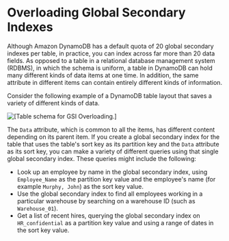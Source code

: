 # Overloading Global Secondary Indexes<a name="bp-gsi-overloading"></a>

Although Amazon DynamoDB has a default quota of 20 global secondary indexes per table, in practice, you can index across far more than 20 data fields\. As opposed to a table in a relational database management system \(RDBMS\), in which the schema is uniform, a table in DynamoDB can hold many different kinds of data items at one time\. In addition, the same attribute in different items can contain entirely different kinds of information\.

Consider the following example of a DynamoDB table layout that saves a variety of different kinds of data\.

![\[Table schema for GSI Overloading.\]](http://docs.aws.amazon.com/amazondynamodb/latest/developerguide/images/OverloadGSIexample.png)

The `Data` attribute, which is common to all the items, has different content depending on its parent item\. If you create a global secondary index for the table that uses the table's sort key as its partition key and the `Data` attribute as its sort key, you can make a variety of different queries using that single global secondary index\. These queries might include the following:
+ Look up an employee by name in the global secondary index, using `Employee_Name` as the partition key value and the employee's name \(for example `Murphy, John`\) as the sort key value\.
+ Use the global secondary index to find all employees working in a particular warehouse by searching on a warehouse ID \(such as `Warehouse_01`\)\.
+ Get a list of recent hires, querying the global secondary index on `HR_confidential` as a partition key value and using a range of dates in the sort key value\.